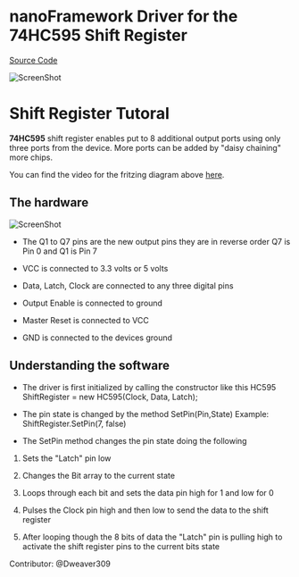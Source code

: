 
# nanoFramework Driver for the 74HC595 Shift Register

[Source Code](https://github.com/Dweaver309/nf-Community-Contributions/tree/master/drivers/Shift-Register-74HC595/Source_Code)


![ScreenShot](https://github.com/Dweaver309/nf-Community-Contributions/blob/master/drivers/Shift-Register-74HC595/Images/ShiftRegisterFritzing.png)

# Shift Register Tutoral


**74HC595** shift register enables put to 8 additional output ports using only three ports from the device. More ports can be added by "daisy chaining" more chips. 




You can find the video for the fritzing diagram above [here](https://github.com/Dweaver309/nf-Community-Contributions/blob/master/drivers/Shift-Register-74HC595/Images/ShiftRegister.MOV).


## The hardware

![ScreenShot](https://github.com/Dweaver309/nf-Community-Contributions/blob/master/drivers/Shift-Register-74HC595/Images/74HC595Pins.png)

- The Q1 to Q7 pins are the new output pins they are in reverse order Q7 is Pin 0 and Q1 is Pin 7

- VCC is connected to 3.3 volts or 5 volts

- Data, Latch, Clock are connected to any three digital pins 

- Output Enable is connected to ground

- Master Reset is connected to VCC

- GND is connected to the devices ground

## Understanding the software

- The driver is first initialized by calling the constructor like this HC595 ShiftRegister = new HC595(Clock, Data, Latch);

- The pin state is changed by the method SetPin(Pin,State) Example: ShiftRegister.SetPin(7, false)

- The SetPin method changes the pin state doing the following

1. Sets the "Latch" pin low

2. Changes the Bit array to the current state

3. Loops through each bit and sets the data pin high for 1 and low for 0

4. Pulses the Clock pin high and then low to send the data to the shift register

5. After looping though the 8 bits of data the "Latch" pin is pulling high to activate the shift register pins to the current bits state 


Contributor: @Dweaver309
